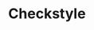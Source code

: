 ---
git: https://github.com/checkstyle/checkstyle
logohandle: checkstyle
sort: checkstyle
title: Checkstyle
twitter: https://x.com/checkstyle_java
website: https://checkstyle.org/
---